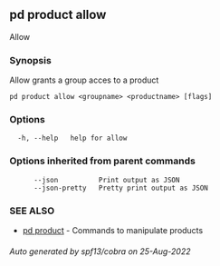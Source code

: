 ## pd product allow

Allow <groupname> <productname>

### Synopsis

Allow grants a group acces to a product

```
pd product allow <groupname> <productname> [flags]
```

### Options

```
  -h, --help   help for allow
```

### Options inherited from parent commands

```
      --json          Print output as JSON
      --json-pretty   Pretty print output as JSON
```

### SEE ALSO

* [pd product](/docs/commands/pd_product.html)	 - Commands to manipulate products

###### Auto generated by spf13/cobra on 25-Aug-2022
